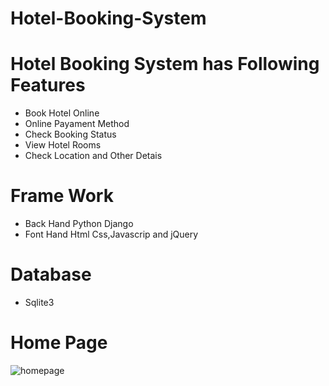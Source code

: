 # Hotel-Booking-System
# Hotel Booking System has Following Features

 - Book Hotel Online
 - Online Payament Method
 - Check Booking Status
 - View Hotel Rooms 
 - Check Location and Other Detais
 
 # Frame Work 
 - Back Hand Python Django
 - Font Hand Html Css,Javascrip and jQuery
 
 # Database
 - Sqlite3

# Home Page 
![homepage](https://user-images.githubusercontent.com/86513377/123510604-60c1fe80-d631-11eb-86ee-13e7081c5f04.JPG)
